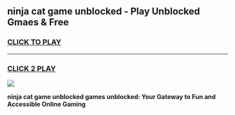 
## ninja cat game unblocked - Play Unblocked Gmaes & Free
<h3>
<a href="https://premium.freeplayer.one?title=ninja_cat_game_unblocked&ref=20F">CLICK TO PLAY</a></h3>
<hr>

<h3>
<a href="https://premium.freeplayer.one?title=ninja_cat_game_unblocked&ref=20F">CLICK 2 PLAY</a>
  
</h3>

<a href="https://premium.freeplayer.one?title=ninja_cat_game_unblocked&ref=20F/"><img src="https://clearcache.store/games.png"></a>


**ninja cat game unblocked games unblocked: Your Gateway to Fun and Accessible Online Gaming**
